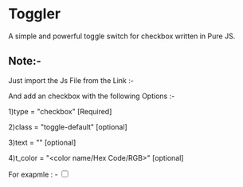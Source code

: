 # Toggler
A simple and powerful toggle switch for checkbox written in Pure JS.

## Note:- 

Just import the Js File from the Link :- 



And add an checkbox with the following Options :- 

1)type = "checkbox" [Required]

2)class = "toggle-default" [optional]

3)text = "<Only one character>" [optional]

4)t_color = "<color name/Hex Code/RGB>" [optional]


For exapmle : - <input type="checkbox" class="toggle-default" text="0" t_color="red"/>
